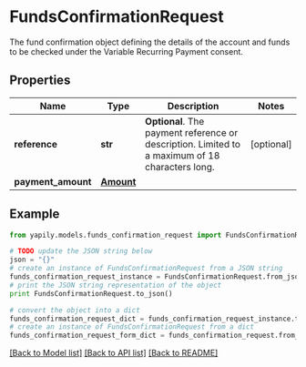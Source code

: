 # FundsConfirmationRequest

The fund confirmation object defining the details of the account and funds to be checked under the Variable Recurring Payment consent.

## Properties
Name | Type | Description | Notes
------------ | ------------- | ------------- | -------------
**reference** | **str** | __Optional__. The payment reference or description. Limited to a maximum of 18 characters long. | [optional] 
**payment_amount** | [**Amount**](Amount.md) |  | 

## Example

```python
from yapily.models.funds_confirmation_request import FundsConfirmationRequest

# TODO update the JSON string below
json = "{}"
# create an instance of FundsConfirmationRequest from a JSON string
funds_confirmation_request_instance = FundsConfirmationRequest.from_json(json)
# print the JSON string representation of the object
print FundsConfirmationRequest.to_json()

# convert the object into a dict
funds_confirmation_request_dict = funds_confirmation_request_instance.to_dict()
# create an instance of FundsConfirmationRequest from a dict
funds_confirmation_request_form_dict = funds_confirmation_request.from_dict(funds_confirmation_request_dict)
```
[[Back to Model list]](../README.md#documentation-for-models) [[Back to API list]](../README.md#documentation-for-api-endpoints) [[Back to README]](../README.md)


